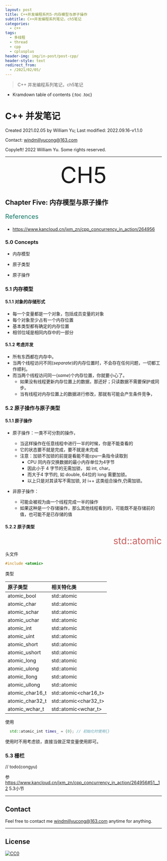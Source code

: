 ```yaml
---
layout: post
title: C++并发编程系列5-内存模型与原子操作
subtitle: C++并发编程系列笔记，ch5笔记
categories:
  - c++
tags:
  - 多线程
  - thread
  - cpp
  - cplusplus
header-img: img/in-post/post-cpp/
header-style: text
redirect_from:
  - /2021/02/05/
---
```


>  C++ 并发编程系列笔记，ch5笔记

* Kramdown table of contents
{:toc .toc}
# C++ 并发笔记

Created 2021.02.05 by William Yu; Last modified: 2022.09.16-v1.1.0

Contact: [windmillyucong@163.com](mailto:windmillyucong@163.com)

Copyleft! 2022 William Yu. Some rights reserved.

---





<center style="font-size:72px;color:;text-align:center;">CH5</center> 





## Chapter Five: 内存模型与原子操作

<p style="font-size:20px;color:#176;text-align:left;">References</p> 

- https://www.kancloud.cn/jxm_zn/cpp_concurrency_in_action/264956

### 5.0 Concepts

- 内存模型

- 原子类型

- 原子操作

### 5.1 内存模型

#### 5.1.1 对象的存储形式

- 每一个变量都是一个对象，包括成员变量的对象
- 每个对象至少占有一个内存位置
- 基本类型都有确定的内存位置
- 相邻位域是相同内存中的一部分

#### 5.1.2 考虑并发

- 所有东西都在内存中。
- 当两个线程访问不同(*separate*)的内存位置时，不会存在任何问题，一切都工作顺利。
- 而当两个线程访问同一(*same*)个内存位置，你就要小心了。
  - 如果没有线程更新内存位置上的数据，那还好；只读数据不需要保护或同步。
  - 当有线程对内存位置上的数据进行修改，那就有可能会产生条件竞争，

### 5.2 原子操作与原子类型

#### 5.1.1 原子操作

- 原子操作：一类不可分割的操作，
  - 当这样操作在任意线程中进行一半的时候，你是不能查看的
  - 它的状态要不就是完成，要不就是未完成
  - 注意：加锁不加锁的前提是看能不能cpu一条指令读取到
    - CPU 同内存交换数据的最小内存单位为4字节
    - 因此小于 4 字节的无需加锁， 如 int, char。
    - 而大于4 字节的, 如 double, 64位的 long 需要加锁。
    - 以上只是对其读写不需加锁, 对 i++ 这类组合操作,仍需加锁。
  
- 非原子操作：
  - 可能会被视为由一个线程完成一半的操作
  - 如果这种是一个存储操作，那么其他线程看到的，可能既不是存储前的值，也可能不是已存储的值

#### 5.2.2 原子类型

<center style="font-size:30px;color:#CD5C5C;text-align:right;">std::atomic</center> 

头文件

```c++
#include <atomic>
```

类型

| 原子类型        | 相关特化类                      |
| :-------------- | :------------------------------ |
| atomic_bool     | std::atomic<bool>               |
| atomic_char      |  std::atomic<char>                |
| atomic_schar    | std::atomic<signed char>        |
| atomic_uchar    | std::atomic<unsigned char>      |
| atomic_int      | std::atomic<int>                |
| atomic_uint     | std::atomic<unsigned>           |
| atomic_short    | std::atomic<short>              |
| atomic_ushort   | std::atomic<unsigned short>     |
| atomic_long     | std::atomic<long>               |
| atomic_ulong    | std::atomic<unsigned long>      |
| atomic_llong    | std::atomic<long long>          |
| atomic_ullong   | std::atomic<unsigned long long> |
| atomic_char16_t | std::atomic<char16_t>           |
| atomic_char32_t | std::atomic<char32_t>           |
| atomic_wchar_t  | std::atomic<wchar_t>            |

使用

```c++
  std::atomic_int times_ = {0}; // 初始化时使用{}
```

使用时不用考虑锁，直接当做正常变量使用即可。



### 5.3 栅栏

// todo(congyu)

参 https://www.kancloud.cn/jxm_zn/cpp_concurrency_in_action/264956#51__12    5.3小节





---

## Contact

Feel free to contact me [windmillyucong@163.com](mailto:windmillyucong@163.com) anytime for anything.

-----

## License

[![CC0](http://i.creativecommons.org/p/zero/1.0/88x31.png)](http://creativecommons.org/publicdomain/zero/1.0/)

